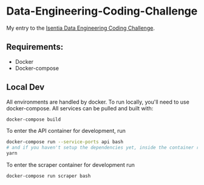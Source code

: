 # Data-Engineering-Coding-Challenge
My entry to the [Isentia Data Engineering Coding Challenge](https://github.com/Isentia/Coding-Challenge/blob/master/Data-Engineer-Coding-Challenge.md).

## Requirements:

* Docker
* Docker-compose

## Local Dev

All environments are handled by docker.
To run locally, you'll need to use docker-compose.
All services can be pulled and built with:

```bash
docker-compose build
```

To enter the API container for development, run

```bash
docker-compose run --service-ports api bash
# and if you haven't setup the dependencies yet, inside the container run
yarn
```

To enter the scraper container for development run

```bash
docker-compose run scraper bash
```
